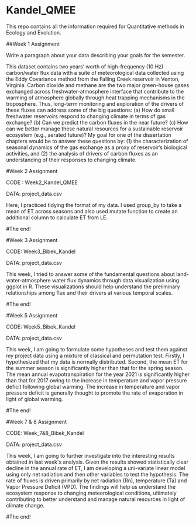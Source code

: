 # Kandel_QMEE
This repo contains all the information required for Quantitative methods in Ecology and Evolution.

<p> ##Week 1 Assignment
<p> Write a paragraph about your data describing your goals for the semester.

<p> This dataset contains two years’ worth of high-frequency (10 Hz) carbon/water flux data with a suite of meteorological data collected using the Eddy Covariance method from the Falling Creek reservoir in Venton, Virginia. Carbon dioxide and methane are the two major green-house gases exchanged across freshwater-atmosphere interface that contribute to the warming of atmosphere globally through heat trapping mechanisms in the troposphere. Thus, long-term monitoring and exploration of the drivers of these fluxes can address some of the big questions: (a) How do small freshwater reservoirs respond to changing climate in terms of gas exchange? (b) Can we predict the carbon fluxes in the near future? (c) How can we better manage these natural resources for a sustainable reservoir ecosystem (e.g., aerated future)? My goal for one of the dissertation chapters would be to answer these questions by: (1) the characterization of seasonal dynamics of the gas exchange as a proxy of reservoir’s biological activities, and (2) the analysis of drivers of carbon fluxes as an understanding of their responses to changing climate.


<p> #Week 2 Assignment
<p> CODE : Week2_Kandel_QMEE
<p> DATA: project_data.csv

Here, I practiced tidying the format of my data. I used group_by to take a mean of ET across seasons and also used mutate function to create an additional column to calculate ET from LE.

#The end!

<p> #Week 3 Assignment
<p> CODE: Week3_Bibek_Kandel
<p> DATA: project_data.csv

This week, I tried to answer some of the fundamental questions about land-water-atmosphere water flux dynamics through data visualization using ggplot in R. These visualizations should help understand the preliminary relationships among flux and their drivers at various temporal scales.

#The end!


<p> #Week 5 Assignment
<p> CODE: Week5_Bibek_Kandel
<p> DATA: project_data.csv

This week, I am going to formulate some hypotheses and test them against my project data using a mixture of classical and permutation test. Firstly, I hypothesized that my data is normally distributed. Second, the mean ET for the summer season is significantly higher than that for the spring season. The mean annual evapotranspiration for the year 2021 is significantly higher than that for 2017 owing to the increase in temperature and vapor pressure deficit following global warming. The increase in temperature and vapor pressure deficit is generally thought to promote the rate of evaporation in light of global warming.

#The end!


<p> #Week 7 & 8 Assignment
<p> CODE: Week_7&8_Bibek_Kandel
<p> DATA: project_data.csv

This week, I am going to further investigate into the interesting results obtained in last week's analysis. Given the results showed statistically clear decline in the annual rate of ET, I am developing a uni-variate linear model using only net radiation and then other variables to test the hypothesis: The rate of fluxes is driven primarily by net radiation (Rn), temperature (Ta) and Vapor Pressure Deficit (VPD). The findings will help us understand the ecosystem response to changing meteorological conditions, ultimately contributing to better understand and manage natural resources in light of climate change. 

#The end!














